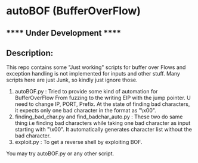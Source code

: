 # autoBOF (BufferOverFlow)

## **** Under Development ****

## Description:
This repo contains some "Just working" scripts for buffer over Flows and exception handling is not implemented for inputs and other stuff.
Many scripts here are just Junk, so kindly just ignore those.

1. autoBOF.py : Tried to provide some kind of automation for BufferOverFlow From fuzzing to the writing EIP with the jump pointer. U need to change IP, PORT, Prefix. At the state of finding bad characters, it expects only one bad character in the format as "\x00".
2. finding_bad_char.py and find_badchar_auto.py : These two do same thing i.e finding bad characters while taking one bad character as input starting with "\x00". It automatically generates character list without the bad character.
3. exploit.py : To get a reverse shell by exploiting BOF.

You may try autoBOF.py or any other script. 